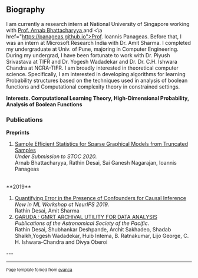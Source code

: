 

## Biography
I am currently a research intern at National University of Singapore working with <a href = "https://www.comp.nus.edu.sg/~arnab/">Prof. Arnab Bhattacharyya </a> and <\a href="https://panageas.github.io">Prof. Ioannis Panageas.
Before that, I was an intern at Microsoft Research India with Dr. Amit Sharma. I completed my undergraduate at Univ. of Pune, majoring in Computer Engineering.
During my undergrad, I have been fortunate to work with Dr. Piyush Srivastava at TIFR and Dr. Yogesh Wadadekar and Dr. Dr. C.H. Ishwara Chandra at NCRA-TIFR.
I am broadly interested in theoretical computer science. Specifically, I am interested in developing algorithms for learning Probability structures based on the techniques used in analysis of boolean functions and Computational complexity theory in constrained settings.

**Interests. Computational Learning Theory, High-Dimensional Probability, Analysis of Boolean Functions**
### Publications
**Preprints**
<ol>
<li><a href="https://rathin20.github.io">Sample Efficient Statistics for Sparse Graphical Models from Truncated Samples</a></li>
  <em>Under Submission to STOC 2020.</em><br>
  Arnab Bhattacharyya, Rathin Desai, Sai Ganesh Nagarajan, Ioannis Panageas
</ol>
<br>
**2019**
<ol>
<li> <a href="https://arxiv.org/pdf/1907.04805.pdf">Quantifying Error in the Presence of Confounders for Causal Inference</a> </li>
     <em>New in ML Workshop at NeurIPS 2019.</em><br>
     Rathin Desai, Amit Sharma
<li> <a href = "https://arxiv.org/pdf/1812.02358.pdf">GARUDA : GMRT ARCHIVAL UTILITY FOR DATA ANALYSIS</a> </li>
     <em>Publications of the Astronomical Society of the Pacific.</em><br>
     Rathin Desai, Shubhankar Deshpande, Archit Sakhadeo, Shadab Shaikh,Yogesh Wadadekar, 
     Huib Intema, B. Ratnakumar, Lijo George, C. H. Ishwara-Chandra and Divya Oberoi
</ol>
---




---
<p style="font-size:11px">Page template forked from <a href="https://github.com/evanca/quick-portfolio">evanca</a></p>
<!-- Remove above link if you don't want to attibute -->
